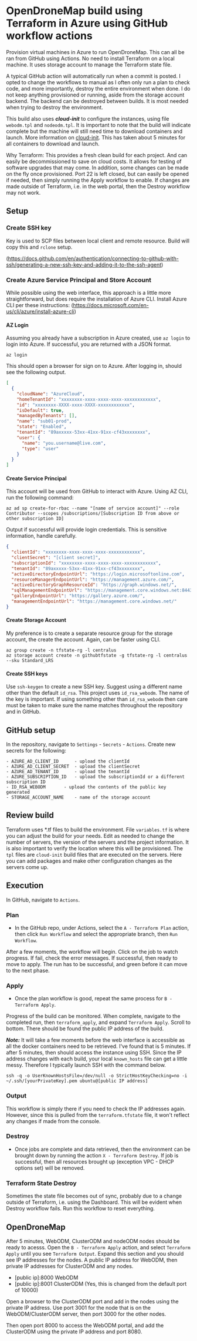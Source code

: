 # OpenDroneMap build using Terraform in Azure using GitHub workflow actions

Provision virtual machines in Azure to run OpenDroneMap. This can all be ran from GitHub using Actions. No need to install Terraform on a local machine. It uses storage account to manage the Terraform state file.

A typical GitHub action will automatically run when a commit is posted. I opted to change the workflows to manual as I often only run a plan to check code, and more importantly, destroy the entire environment when done. I do not keep anything provisioned or running, aside from the storage account backend. The backend can be destroyed between builds. It is most needed when trying to destroy the environment.

This build also uses ***cloud-init*** to configure the instances, using file `webodm.tpl` and `nodeodm.tpl`. It is important to note that the build will indicate complete but the machine will still need time to download containers and launch. More information on [cloud-init](https://cloud-init.io). This has taken about 5 minutes for all containers to download and launch.

Why Terraform: This provides a fresh clean build for each project. And can easily be decommissioned to save on cloud costs. It allows for testing of software upgrades that may come. In addition, some changes can be made on the fly once provisioned. Port 22 is left closed, but can easily be opened if needed, then simply running the Apply workflow to enable. If changes are made outside of Terraform, i.e. in the web portal, then the Destroy workflow may not work. 

## Setup

### Create SSH key 

Key is used to SCP files between local client and remote resource. Build will copy this and `rclone` setup.

(https://docs.github.com/en/authentication/connecting-to-github-with-ssh/generating-a-new-ssh-key-and-adding-it-to-the-ssh-agent)



### Create Azure Service Principal and Store Account

While possible using the web interface, this approach is a little more straightforward, but does require the installation of Azure CLI. Install Azure CLI per these instructions: (https://docs.microsoft.com/en-us/cli/azure/install-azure-cli)

#### AZ Login

Assuming you already have a subscription in Azure created, use `az login` to login into Azure. If successful, you are returned with a JSON format.

	az login

This should open a browser for sign on to Azure. After logging in, should see the following output. 
	
```json	
[
  {
    "cloudName": "AzureCloud",
    "homeTenantId": "xxxxxxxx-xxxx-xxxx-xxxx-xxxxxxxxxxxx",
    "id": "xxxxxxxx-XXXX-xxxx-XXXX-xxxxxxxxxxxx",
    "isDefault": true,
    "managedByTenants": [],
    "name": "sub01-prod",
    "state": "Enabled",
    "tenantId": "89axxxxx-53xx-41xx-91xx-cf43xxxxxxxx",
    "user": {
      "name": "you.username@live.com",
      "type": "user"
    }
  }
]
```
#### Create Service Principal

This account will be used from GitHub to interact with Azure. Using AZ CLI, run the following command: 


    az ad sp create-for-rbac --name "[name of service account]" --role Contributor --scopes /subscriptions/[Subscription ID from above or other subscription ID]
	
Output if successful will provide login credentials. This is sensitive information, handle carefully.

```json
{
  "clientId": "xxxxxxxx-xxxx-xxxx-xxxx-xxxxxxxxxxxx",
  "clientSecret": "[client secret]",
  "subscriptionId": "xxxxxxxx-xxxx-xxxx-xxxx-xxxxxxxxxxxx",
  "tenantId": "89axxxxx-53xx-41xx-91xx-cf43xxxxxxxx",
  "activeDirectoryEndpointUrl": "https://login.microsoftonline.com",
  "resourceManagerEndpointUrl": "https://management.azure.com/",
  "activeDirectoryGraphResourceId": "https://graph.windows.net/",
  "sqlManagementEndpointUrl": "https://management.core.windows.net:8443/",
  "galleryEndpointUrl": "https://gallery.azure.com/",
  "managementEndpointUrl": "https://management.core.windows.net/"
}
```
#### Create Storage Account

My preference is to create a separate resource group for the storage account, the create the account. Again, can be faster using CLI.

	az group create -n tfstate-rg -l centralus
	az storage account create -n githubtfstate -g tfstate-rg -l centralus --sku Standard_LRS
 
 
#### Create SSH keys

Use `ssh-keygen` to create a new SSH key. Suggest using a different name other than the default `id_rsa`. This project uses `id_rsa_webodm`. The name of the key is important. If using something other than `id_rsa_webodm` then care must be taken to make sure the name matches throughout the repository and in GitHub.

## GitHub setup

In the repository, navigate to `Settings` - `Secrets` - `Actions`. Create new secrets for the following:
```
- AZURE_AD_CLIENT_ID 	  - upload the clientId
- AZURE_AD_CLIENT_SECRET  - upload the clientSecret
- AZURE_AD_TENANT_ID	  - upload the tenantId
- AZURE_SUBSCRIPTION_ID   - upload the subscriptionId or a different subscription ID
- ID_RSA_WEBODM		  - upload the contents of the public key generated
- STORAGE_ACCOUNT_NAME	  - name of the storage account
```
## Review build

Terraform uses *.tf files to build the environment. File `variables.tf` is where you can adjust the build for your needs. Edit as needed to change the number of servers, the version of the servers and the project information. It is also important to verify the location where this will be provisioned. The `tpl` files are `cloud-init` build files that are executed on the servers. Here you can add packages and make other configuration changes as the servers come up. 

## Execution

In GitHub, navigate to `Actions`.

### Plan

- In the GitHub repo, under Actions, select the `A - Terraform Plan` action, then click `Run Workflow` and select the appropriate branch, then `Run Workflow`.

After a few moments, the workflow will begin. Click on the job to watch progress. If fail, check the error messages. If successful, then ready to move to apply. The run has to be successful, and green before it can move to the next phase.

### Apply

- Once the plan workflow is good, repeat the same process for `B - Terraform Apply`.

Progress of the build can be monitored. When complete, navigate to the completed run, then `terraform_apply`, and expand `Terraform Apply`. Scroll to bottom. There should be found the public IP address of the build.

***Note:*** It will take a few moments before the web interface is accessible as all the docker containers need to be retrieved. I've found that is 5 minutes. If after 5 minutes, then should access the instance using SSH. Since the IP address changes with each build, your local `known_hosts` file can get a little messy. Therefore I typically launch SSH with the command below.

    ssh -q -o UserKnownHostsFile=/dev/null -o StrictHostKeyChecking=no -i ~/.ssh/[yourPrivateKey].pem ubuntu@[public IP address]

### Output

This workflow is simply there if you need to check the IP addresses again. However, since this is pulled from the `terraform.tfstate` file, it won't reflect any changes if made from the console.

### Destroy

- Once jobs are complete and data retrieved, then the environment can be brought down by running the action `X - Terraform Destroy`. If job is successful, then all resources brought up (exception VPC - DHCP options set) will be removed.

### Terraform State Destroy

Sometimes the state file becomes out of sync, probably due to a change outside of Terraform, i.e. using the Dashboard. This will be evident when Destroy workflow fails. Run this workflow to reset everything.

## OpenDroneMap

After 5 minutes, WebODM, ClusterODM and nodeODM nodes should be ready to acesss. Open the `B - Terraform Apply` action, and select `Terraform Apply` until you see `Terraform Output`. Expand this section and you should see IP addresses for the nodes. A public IP address for WebODM, then private IP addresses for ClusterODM and any nodes. 

- [public ip]:8000 WebODM
- [public ip]:8001 ClusterODM (Yes, this is changed from the default port of 10000)

Open a browser to the ClusterODM port and add in the nodes using the private IP address. Use port 3001 for the node that is on the WebODM/ClusterODM server, then port 3000 for the other nodes.

Then open port 8000 to access the WebODM portal, and add the ClusterODM using the private IP address and port 8080.
